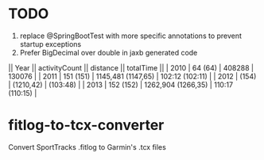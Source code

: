 # TODO

1. replace @SpringBootTest with more specific annotations to prevent startup exceptions
2. Prefer BigDecimal over double in jaxb generated code

|| Year || activityCount || distance || totalTime ||
| 2010 | 64 (64)  | 408288 | 130076 |
| 2011 | 151 (151) | 1145,481 (1147,65) | 102:12 (102:11) | 
| 2012 |  (154) |  (1210,42) |  (103:48) | 
| 2013 | 152 (152) | 1262,904 (1266,35) |  110:17 (110:15) | 
# fitlog-to-tcx-converter
Convert SportTracks .fitlog to Garmin's .tcx files
